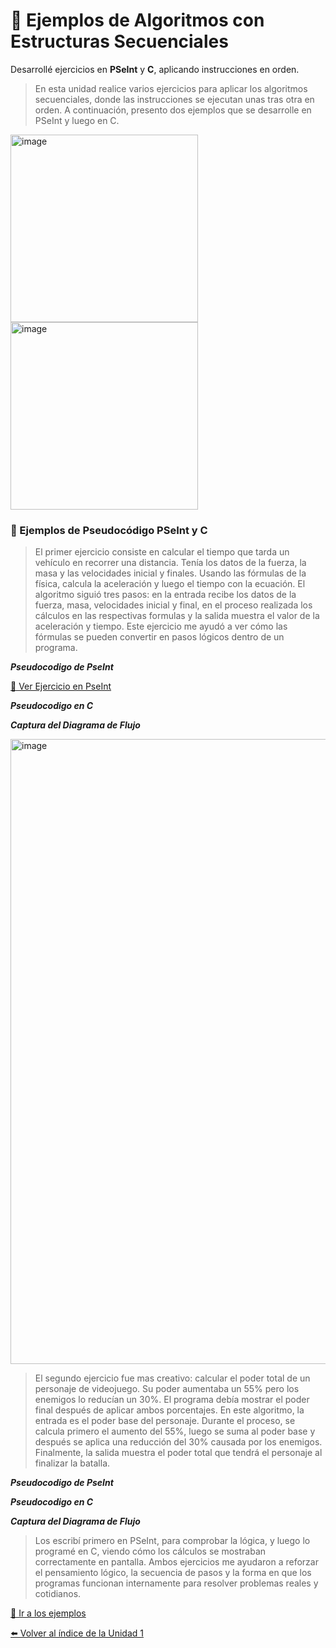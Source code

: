 
# 🔢 Ejemplos de Algoritmos con Estructuras Secuenciales  

Desarrollé ejercicios en **PSeInt** y **C**, aplicando instrucciones en orden.  

>En esta unidad realice varios ejercicios para aplicar los algoritmos secuenciales, donde las instrucciones se ejecutan unas tras otra en orden. A continuación, presento dos ejemplos que se desarrolle en PSeInt y luego en C.

<img width="300" height="300" alt="image" src="https://github.com/user-attachments/assets/b569e676-03e2-4865-9cd6-6510f3ab5c42" />
<img width="300" height="300" alt="image" src="https://github.com/user-attachments/assets/bb9be6df-2e7d-445c-87c9-555e45bb7900" />

### 🧮 Ejemplos de Pseudocódigo PSeInt y C

>El primer ejercicio consiste en calcular el tiempo que tarda un vehículo en recorrer una distancia. Tenía los datos de la fuerza, la masa y las velocidades inicial y finales. Usando las fórmulas de la física, calcula la aceleración y luego el tiempo con la ecuación. El algoritmo siguió tres pasos: en la entrada recibe los datos de la fuerza, masa, velocidades inicial y final, en el proceso realizada los cálculos en las respectivas formulas y la salida muestra el valor de la aceleración y tiempo. Este ejercicio me ayudó a ver cómo las fórmulas se pueden convertir en pasos lógicos dentro de un programa.

***Pseudocodigo de PseInt***

[🧮 Ver Ejercicio en  PseInt](Ejercicio_aceleracionytiempo.md)

***Pseudocodigo  en C***


***Captura del Diagrama de Flujo***

<img width="1000" height="1000" alt="image" src="https://github.com/user-attachments/assets/53f09891-c667-47ab-8273-509f1364327f" />




>El segundo ejercicio fue mas creativo: calcular el poder total de un personaje de videojuego. Su poder aumentaba un 55% pero los enemigos lo reducían un 30%. El programa debía mostrar el poder final después de aplicar ambos porcentajes. En este algoritmo, la entrada es el poder base del personaje. Durante el proceso, se calcula primero el aumento del 55%, luego se suma al poder base y después se aplica una reducción del 30% causada por los enemigos. Finalmente, la salida muestra el poder total que tendrá el personaje al finalizar la batalla.


***Pseudocodigo de PseInt***


***Pseudocodigo  en C***

***Captura del Diagrama de Flujo***




>Los escribí primero en PSeInt, para comprobar la lógica, y luego lo programé en C, viendo cómo los cálculos se mostraban correctamente en pantalla. Ambos ejercicios me ayudaron a reforzar el pensamiento lógico, la secuencia de pasos y la forma en que los programas funcionan internamente para resolver problemas reales y cotidianos.


[🔢 Ir a los ejemplos](https://drive.google.com/drive/folders/1Xqky4Df5yLluXnuHkBSvUvoEFzRBBqPj?usp=sharing)

[⬅️ Volver al índice de la Unidad 1](unidad1.md)
